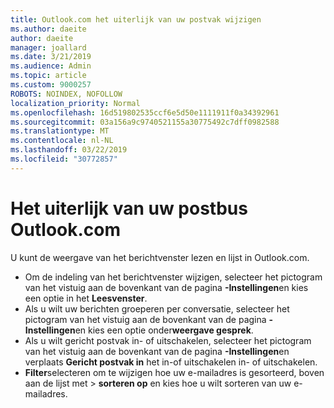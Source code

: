 ```yaml
---
title: Outlook.com het uiterlijk van uw postvak wijzigen
ms.author: daeite
author: daeite
manager: joallard
ms.date: 3/21/2019
ms.audience: Admin
ms.topic: article
ms.custom: 9000257
ROBOTS: NOINDEX, NOFOLLOW
localization_priority: Normal
ms.openlocfilehash: 16d519802535ccf6e5d50e1111911f0a34392961
ms.sourcegitcommit: 03a156a9c9740521155a30775492c7dff0982588
ms.translationtype: MT
ms.contentlocale: nl-NL
ms.lasthandoff: 03/22/2019
ms.locfileid: "30772857"
---
```

# <a name="change-the-look-of-your-outlookcom-mailbox"></a>Het uiterlijk van uw postbus Outlook.com

U kunt de weergave van het berichtvenster lezen en lijst in Outlook.com.

- Om de indeling van het berichtvenster wijzigen, selecteer het pictogram van het vistuig aan de bovenkant van de pagina **-Instellingen**en kies een optie in het **Leesvenster**.
- Als u wilt uw berichten groeperen per conversatie, selecteer het pictogram van het vistuig aan de bovenkant van de pagina **-Instellingen**en kies een optie onder**weergave gesprek**.
- Als u wilt gericht postvak in- of uitschakelen, selecteer het pictogram van het vistuig aan de bovenkant van de pagina **-Instellingen**en verplaats **Gericht postvak in** het in-of uitschakelen in- of uitschakelen.
- **Filter**selecteren om te wijzigen hoe uw e-mailadres is gesorteerd, boven aan de lijst met > **sorteren op** en kies hoe u wilt sorteren van uw e-mailadres.